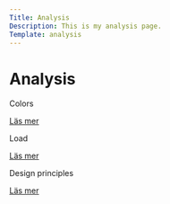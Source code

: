 ```yaml
---
Title: Analysis
Description: This is my analysis page.
Template: analysis
---
```

Analysis
==========================

<div>
Colors
<p><a href="%base_url%?analysis/01_colors">Läs mer</a></p>
</div>

<div>
Load
<p><a href="%base_url%?analysis/02_load">Läs mer</a></p>
</div>

<div>
Design principles
<p><a href="%base_url%?analysis/03_design_principles">Läs mer</a></p>
</div>